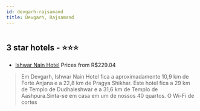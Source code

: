 ```yaml
---
id: devgarh-rajsamand
title: Devgarh, Rajsamand
---
```


<center><img src="https://i.travelapi.com/hotels/31000000/30460000/30452100/30452090/adbb15af_z.jpg" alt="" /></center>


##  3 star hotels - ⭐️⭐️⭐️

-    [Ishwar Nain Hotel](https://www.hurb.com/br/aud/https://www.hurb.com/br/hotels/devgarh/ishwar-nain-hotel-HT-C5PL?cmp=18055) Prices from R$229.04
   > Em Devgarh, Ishwar Nain Hotel fica a aproximadamente 10,9 km de Forte Anjana e a 22,8 km de Pragya Shikhar.  Este hotel fica a 29 km de Templo de Dudhaleshwar e a 31,6 km de Templo de Aashpura.Sinta-se em casa em um de nossos 40 quartos. O Wi-Fi de cortes
